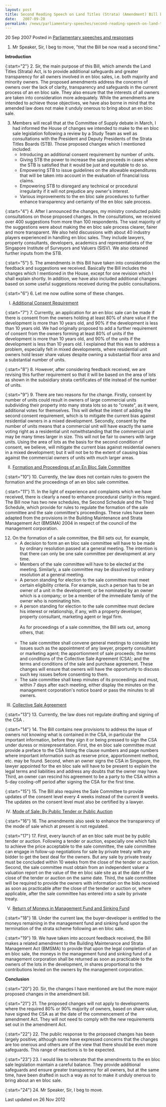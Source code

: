 ```yaml
---
layout: post
title: Second Reading Speech on Land Titles (Strata) (Amendment) Bill by DPM Prof S Jayakumar
date:   2007-09-20
permalink: /news/parliamentary-speeches/second-reading-speech-on-land-titles-strata-amendment-bill-by-dpm-prof-s-jayakumar
---
```


20 Sep 2007 Posted in [Parliamentary speeches and responses](/news/parliamentary-speeches)

1. Mr Speaker, Sir, I beg to move, "that the Bill be now read a second time."

**Introduction**

{:start="2"}
2. Sir, the main purpose of this Bill, which amends the Land Titles (Strata) Act, is to provide additional safeguards and greater transparency for all owners involved in en bloc sales, i.e. both majority and minority owners. The proposed amendments address the concerns of owners over the lack of clarity, transparency and safeguards in the current process of an en bloc sale. They also ensure that the interests of all owners are taken into consideration more adequately. While the amendments are intended to achieve those objectives, we have also borne in mind that the amended law does not make it unduly onerous to bring about an en bloc sale.


<ol start="3">
<li> Members will recall that at the Committee of Supply debate in March, I had informed the House of changes we intended to make to the en bloc sale legislation following a review by a Study Team as well as consultations with the President and Deputy Presidents of the Strata Titles Boards (STB). Those proposed changes which I mentioned included:

<ul>
<li>Introducing an additional consent requirement by number of units. </li>
<li>Giving STB the power to increase the sale proceeds in cases where the STB is satisfied that it would be just and equitable to do so. </li>
<li>Empowering STB to issue guidelines on the allowable expenditures that will be taken into account in the evaluation of financial loss claims. </li>
<li>Empowering STB to disregard any technical or procedural irregularity if it will not prejudice any owner's interest. </li>
<li>Various improvements to the en bloc sale procedures to further enhance transparency and certainty of the en bloc sale process. </li>

</ul>

</li>
</ol>


{:start="4"}
4. After I announced the changes, my ministry conducted public consultations on those proposed changes. In the consultations, we received over 400 suggestions from more than 100 respondents. The vast majority of the suggestions were about making the en bloc sale process clearer, fairer and more transparent. We also held discussions with about 40 industry players experienced in handling en bloc sales. They include lawyers, property consultants, developers, academics and representatives of the Singapore Institute of Surveyors and Valuers (SISV). We also obtained further inputs from the STB.

{:start="5"}
5. The amendments in this Bill have taken into consideration the feedback and suggestions we received. Basically the Bill includes the changes which I mentioned in the House, except for one revision which I shall explain shortly. In addition, we have also included additional changes based on some useful suggestions received during the public consultations.

{:start="6"}
6. Let me now outline some of these changes.


<ol style="list-style-type: upper-roman">
<li><u>Additional Consent Requirement </u></li>
</ol>

{:start="7"}
7. Currently, an application for an en bloc sale can be made if there is consent from the owners holding at least 80% of share value if the development is more than 10 years old, and 90% if the development is less than 10 years old. We had originally proposed to add a further requirement of consent from the owners forming at least 80% of units if the development is more than 10 years old, and 90% of the units if the development is less than 10 years old. I explained that this was to address a problem, especially felt in mixed developments, where residential unit owners hold lesser share values despite owning a substantial floor area and a substantial number of units.

{:start="8"}
8. However, after considering feedback received, we are revising this further requirement so that it will be based on the area of lots as shown in the subsidiary strata certificates of title instead of the number of units.

{:start="9"}
9. There are two reasons for the change. Firstly, consent by number of units could result in owners of large commercial units subdividing their property into many strata lots so as to "create", as it were, additional votes for themselves. This will defeat the intent of adding the second consent requirement, which is to mitigate the current bias against residential owners in a mixed development. Secondly, consent by the number of units means that a commercial unit will have exactly the same voting right as a residential unit notwithstanding that the commercial unit may be many times larger in size. This will not be fair to owners with large units. Using the area of lots as the basis for the second condition of consent, we believe, will mitigate the current bias against residential owners in a mixed development; but it will not be to the extent of causing bias against the commercial owners of units with much larger areas.


<ol start="2" style="list-style-type: upper-roman">
<li><u>Formation and Proceedings of an En Bloc Sale Committee</u></li>
</ol>

{:start="10"}
10. Currently, the law does not contain rules to govern the formation and the proceedings of an en bloc sale committee.

{:start="11"}
11. In the light of experience and complaints which we have received, there is clearly a need to enhance procedural clarity in this regard. The Bill now has two new schedules, the Second Schedule and the Third Schedule, which provide for rules to regulate the formation of the sale committee and the sale committee's proceedings. These rules have been adapted from the provisions in the Building Maintenance and Strata Management Act (BMSMA) 2004 in respect of the council of the management corporation.

<ol start="12">
<li>On the formation of a sale committee, the Bill sets out, for example,
 
<ul>
<li>A decision to form an en bloc sale committee will have to be made by ordinary resolution passed at a general meeting. The intention is that there can only be one sale committee per development at any time.</li>
<li>Members of the sale committee will have to be elected at the meeting. Similarly, a sale committee may be dissolved by ordinary resolution at a general meeting.</li>
<li> A person standing for election to the sale committee must meet certain eligibility criteria. For example, such a person has to be an owner of a unit in the development; or be nominated by an owner which is a company; or be a member of the immediate family of the owner who is nominating him.</li>
<li>A person standing for election to the sale committee must declare his interest or relationship, if any, with a property developer, property consultant, marketing agent or legal firm.</li>
<li style="list-style-type: none">&nbsp;</li>
<li style="list-style-type: none">As for proceedings of a sale committee, the Bill sets out, among others, that:</li>
<li style="list-style-type: none">&nbsp;</li>
<li> The sale committee shall convene general meetings to consider key issues such as the appointment of any lawyer, property consultant or marketing agent; the apportionment of sale proceeds; the terms and conditions of the Collective Sale Agreement (CSA); and the terms and conditions of the sale and purchase agreement. These changes will ensure that owners will have the opportunity to discuss such key issues before consenting to them.</li>
<li>The sale committee shall keep minutes of its proceedings and must, within 7 days after each meeting, either display the minutes on the management corporation's notice board or pass the minutes to all owners.</li>
</ul>
  
</li>  
</ol>

<ol start="3" style="list-style-type: upper-roman">
<li><u>Collective Sale Agreement </u></li>
</ol>

{:start="13"}
13. Currently, the law does not regulate drafting and signing of the CSA .

{:start="14"}
14. The Bill contains new provisions to address the issue of owners not knowing what is contained in the CSA, in particular the important information, before they sign it or being pressed to sign the CSA under duress or misrepresentation. First, the en bloc sale committee must provide a preface to the CSA listing the clause numbers and page numbers where important information such as reserve price, apportionment method, etc. may be found. Second, when an owner signs the CSA in Singapore, the lawyer appointed for the en bloc sale will have to be present to explain the legal terms and liabilities and address any doubts that the owner may have. Third, an owner can rescind his agreement to be a party to the CSA within a 5-day cooling-off period after signing the CSA for the first time.

{:start="15"}
15. The Bill also requires the Sale Committee to provide updates of the consent level every 4 weeks instead of the current 8 weeks. The updates on the consent level must also be certified by a lawyer.


<ol start="4" style="list-style-type: upper-roman">
<li><u>Mode of Sale: By Public Tender or Public Auction</u></li>
</ol>

{:start="16"}
16. The amendments also seek to enhance the transparency of the mode of sale which at present is not regulated.

{:start="17"}
17. First, every launch of an en bloc sale must be by public tender or auction. Following a tender or auction, especially one which fails to achieve the price acceptable to the sale committee, the sale committee can engage in follow-up negotiations for sale by private treaty with any bidder to get the best deal for the owners. But any sale by private treaty must be concluded within 10 weeks from the close of the tender or auction. Second, the sale committee must obtain from an independent valuer a valuation report on the value of the en bloc sale site as at the date of the close of the tender or auction on the same date. Third, the sale committee will be required to provide the owners with information on the bids received as soon as practicable after the close of the tender or auction or, where applicable, after the sale committee has entered into a sale by private treaty.

<ol start="5" style="list-style-type: upper-roman">
  <li><u>Return of Moneys in Management Fund and Sinking Fund </u></li>
</ol>

{:start="18"}
18. Under the current law, the buyer-developer is entitled to the moneys remaining in the management fund and sinking fund upon the termination of the strata scheme following an en bloc sale.

{:start="19"}
19. We have taken into account feedback received, the Bill makes a related amendment to the Building Maintenance and Strata Management Act (BMSMA) to provide that upon the legal completion of an en bloc sale, the moneys in the management fund and sinking fund of a management corporation shall be returned as soon as practicable to the owners of the lots in the development, in shares proportional to the contributions levied on the owners by the management corporation.


**Conclusion**

{:start="20"}
20. Sir, the changes I have mentioned are but the more major proposed changes in the amendment bill.

{:start="21"}
21. The proposed changes will not apply to developments where the required 80% or 90% majority of owners, based on share value, have signed the CSA as at the date of the commencement of the amendment Act. They will not need to comply with the new requirements set out in the amendment Act.

{:start="22"}
22. The public response to the proposed changes has been largely positive; although some have expressed concerns that the changes are too onerous and others are of the view that there should be even more safeguards. This range of reactions is to be expected.

{:start="23"}
23. I would like to reiterate that the amendments to the en bloc sale legislation maintain a careful balance. They provide additional safeguards and ensure greater transparency for all owners, but at the same time, have been drafted in such a way as not to make it unduly onerous to bring about an en bloc sale.

{:start="24"}
24. Mr Speaker, Sir, I beg to move.

<p class="right-side-updated">Last updated on 26 Nov 2012</p>
